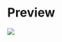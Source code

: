 # Preview

<img src="https://res.cloudinary.com/dnwmgftf8/image/upload/v1698238838/preview_photo_app_wbsyns.png" />
